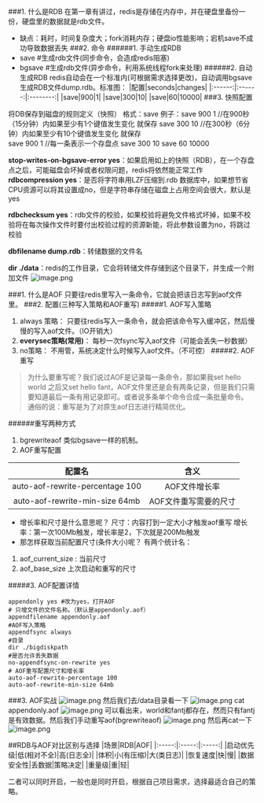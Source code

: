###1. 什么是RDB
  在第一章有讲过，redis是存储在内存中，并在硬盘里备份一份，硬盘里的数据就是rdb文件。
* 缺点：耗时，时间复杂度大；fork消耗内存；硬盘io性能影响；宕机save不成功导致数据丢失
###2. 命令
######1. 手动生成RDB
* save #生成rdb文件(同步命令，会造成redis阻塞)
* bgsave #生成rdb文件(异步命令，利用系统线程fork来处理)
######2. 自动生成RDB
  redis自动会在一个标准内(可根据需求选择更改)，自动调用bgsave生成RDB文件dump.rdb。标准图：
  |配置|seconds|changes|
  |:------:|:------:|:--------:|
  |save|900|1|
  |save|300|10|
  |save|60|10000|
###3. 快照配置

将DB保存到磁盘的规则定义（快照）
格式：save <seconds> <changes>
例子：save 900 1  //在900秒（15分钟）内如果至少有1个键值发生变化  就保存
            save 300 10  //在300秒（6分钟）内如果至少有10个键值发生变化  就保存  
save 900 1                      //每一条表示一个存盘点
save 300 10
save 60 10000

**stop-writes-on-bgsave-error yes**：如果启用如上的快照（RDB），在一个存盘点之后，可能磁盘会坏掉或者权限问题，redis将依然能正常工作
**rdbcompression yes**：是否将字符串用LZF压缩到.rdb 数据库中，如果想节省CPU资源可以将其设置成no，但是字符串存储在磁盘上占用空间会很大，默认是yes

**rdbchecksum yes**：rdb文件的校验，如果校验将避免文件格式坏掉，如果不校验将在每次操作文件时要付出校验过程的资源新能，将此参数设置为no，将跳过校验

**dbfilename dump.rdb**：转储数据的文件名

**dir ./data**：redis的工作目录，它会将转储文件存储到这个目录下，并生成一个附加文件
![image.png](http://upload-images.jianshu.io/upload_images/5786888-ae05a78ebcd8fed7.png?imageMogr2/auto-orient/strip%7CimageView2/2/w/1240)

###1. 什么是AOF
  只要往redis里写入一条命令，它就会把该日志写到aof文件里。
###2. 配置(三种写入策略和AOF重写)
#####1. AOF写入策略
1. always 策略： 只要往redis写入一条命令，就会把该命令写入缓冲区，然后慢慢的写入aof文件。（IO开销大）
2. **everysec策略(常用)**： 每秒一次fsync写入aof文件（可能会丢失一秒数据）
3. no策略： 不用管，系统决定什么时候写入aof文件。（不可控）
#####2. AOF重写
 >为什么要重写呢？我们说过AOF是记录每一条命令，那如果我set hello world 之后又set hello fant，AOF文件里还是会有两条记录，但是我们只需要知道最后一条有用记录即可。或者说多条单个命令合成一条批量命令。
通俗的说：重写是为了对原生aof日志进行精简优化。

######重写两种方式
1. bgrewriteaof 类似bgsave一样的机制。
2. AOF重写配置

  |配置名|含义|
  |:-----:|:-----:|
  |auto-aof-rewrite-percentage 100|AOF文件增长率|
  |auto-aof-rewrite-min-size 64mb|AOF文件重写需要的尺寸|
* 增长率和尺寸是什么意思呢？
尺寸：内容打到一定大小才触发aof重写
增长率：第一次100Mb触发，增长率是2，下次就是200Mb触发
* 那怎样获取当前配置尺寸(条件大小)呢？
有两个统计名：
1. aof_current_size : 当前尺寸
2. aof_base_size 上次启动和重写的尺寸

#####3. AOF配置详情
```
appendonly yes #改为yes，打开AOF
# 只增文件的文件名称。（默认是appendonly.aof）
appendfilename appendonly.aof
#AOF写入策略
appendfsync always
#目录
dir ./bigdiskpath
#是否允许丢失数据
no-appendfsync-on-rewrite yes
# AOF重写配置尺寸和增长率
auto-aof-rewrite-percentage 100
auto-aof-rewrite-min-size 64mb
```
###3. AOF实战
![image.png](http://upload-images.jianshu.io/upload_images/5786888-26e96212506166ac.png?imageMogr2/auto-orient/strip%7CimageView2/2/w/1240)
然后我们去/data目录看一下
![image.png](http://upload-images.jianshu.io/upload_images/5786888-fc9d65a7c959f805.png?imageMogr2/auto-orient/strip%7CimageView2/2/w/1240)
cat appendonly.aof
![image.png](http://upload-images.jianshu.io/upload_images/5786888-06cb3a1acec13352.png?imageMogr2/auto-orient/strip%7CimageView2/2/w/1240)
可以看出来，world和fantj都存在，然而只有fantj是有效数据。然后我们手动重写aof(bgrewriteaof)
![image.png](http://upload-images.jianshu.io/upload_images/5786888-7b477cda0a44fda3.png?imageMogr2/auto-orient/strip%7CimageView2/2/w/1240)
然后再cat一下
![image.png](http://upload-images.jianshu.io/upload_images/5786888-1472dfe9ff32a3db.png?imageMogr2/auto-orient/strip%7CimageView2/2/w/1240)

##RDB与AOF对比区别与选择
|场景|RDB|AOF|
|:-----:|:-----:|:-----:|
|启动优先级|低(相对不全)|高(日志全)|
|体积|小(有压缩)|大(类日志)|
|恢复速度|快|慢|
|数据安全性|丢数据|策略决定|
|重量级|重|轻|

二者可以同时开启，一般也是同时开启，根据自己项目需求，选择最适合自己的策略。

